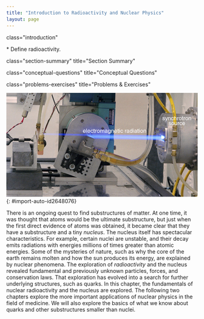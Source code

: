 ```yaml
---
title: "Introduction to Radioactivity and Nuclear Physics"
layout: page
---
```



<cnx-pi class="cnx.flag.introduction"> class="introduction" </cnx-pi>

<div class="abstract" markdown="1">
* Define radioactivity.

</div>

<cnx-pi class="cnx.eoc">class="section-summary" title="Section Summary"</cnx-pi>

<cnx-pi class="cnx.eoc">class="conceptual-questions" title="Conceptual Questions"</cnx-pi>

<cnx-pi class="cnx.eoc">class="problems-exercises" title="Problems &amp; Exercises"</cnx-pi>

 ![The image shows a ray of blue light being emitted from a small slit in a cylindrical source.](../resources/Figure_32_00_01a.jpg "The synchrotron source produces electromagnetic radiation, as evident from the visible glow. (credit: United States Department of Energy, via Wikimedia Commons) "){: #import-auto-id2648076}

There is an ongoing quest to find substructures of matter. At one time, it was thought that atoms would be the ultimate substructure, but just when the first direct evidence of atoms was obtained, it became clear that they have a substructure and a tiny *nucleus*. The nucleus itself has spectacular characteristics. For example, certain nuclei are unstable, and their decay emits radiations with energies millions of times greater than atomic energies. Some of the mysteries of nature, such as why the core of the earth remains molten and how the sun produces its energy, are explained by nuclear phenomena. The exploration of *radioactivity* and the nucleus revealed fundamental and previously unknown particles, forces, and conservation laws. That exploration has evolved into a search for further underlying structures, such as quarks. In this chapter, the fundamentals of nuclear radioactivity and the nucleus are explored. The following two chapters explore the more important applications of nuclear physics in the field of medicine. We will also explore the basics of what we know about quarks and other substructures smaller than nuclei.
